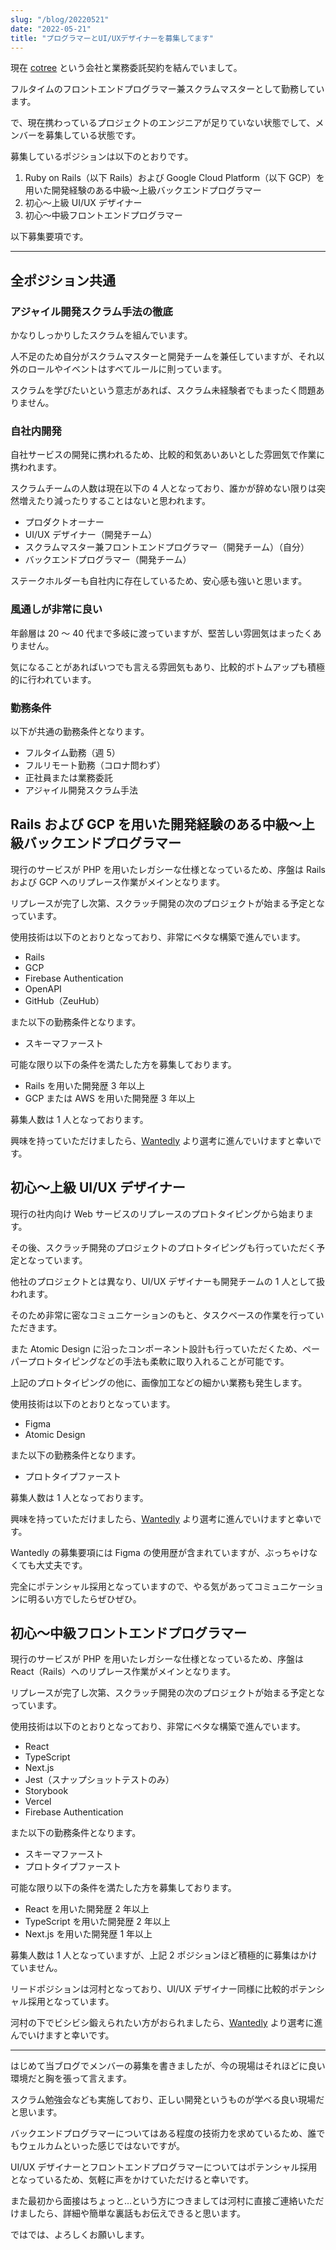 ```yaml
---
slug: "/blog/20220521"
date: "2022-05-21"
title: "プログラマーとUI/UXデザイナーを募集してます"
---
```


現在 [cotree](https://cotree.co/) という会社と業務委託契約を結んでいまして。

フルタイムのフロントエンドプログラマー兼スクラムマスターとして勤務しています。

で、現在携わっているプロジェクトのエンジニアが足りていない状態でして、メンバーを募集している状態です。

募集しているポジションは以下のとおりです。

1. Ruby on Rails（以下 Rails）および Google Cloud Platform（以下 GCP）を用いた開発経験のある中級〜上級バックエンドプログラマー
2. 初心〜上級 UI/UX デザイナー
3. 初心〜中級フロントエンドプログラマー

以下募集要項です。

---

## 全ポジション共通

### アジャイル開発スクラム手法の徹底

かなりしっかりしたスクラムを組んでいます。

人不足のため自分がスクラムマスターと開発チームを兼任していますが、それ以外のロールやイベントはすべてルールに則っています。

スクラムを学びたいという意志があれば、スクラム未経験者でもまったく問題ありません。

### 自社内開発

自社サービスの開発に携われるため、比較的和気あいあいとした雰囲気で作業に携われます。

スクラムチームの人数は現在以下の 4 人となっており、誰かが辞めない限りは突然増えたり減ったりすることはないと思われます。

- プロダクトオーナー
- UI/UX デザイナー（開発チーム）
- スクラムマスター兼フロントエンドプログラマー（開発チーム）（自分）
- バックエンドプログラマー（開発チーム）

ステークホルダーも自社内に存在しているため、安心感も強いと思います。

### 風通しが非常に良い

年齢層は 20 〜 40 代まで多岐に渡っていますが、堅苦しい雰囲気はまったくありません。

気になることがあればいつでも言える雰囲気もあり、比較的ボトムアップも積極的に行われています。

### 勤務条件

以下が共通の勤務条件となります。

- フルタイム勤務（週 5）
- フルリモート勤務（コロナ問わず）
- 正社員または業務委託
- アジャイル開発スクラム手法

## Rails および GCP を用いた開発経験のある中級〜上級バックエンドプログラマー

現行のサービスが PHP を用いたレガシーな仕様となっているため、序盤は Rails および GCP へのリプレース作業がメインとなります。

リプレースが完了し次第、スクラッチ開発の次のプロジェクトが始まる予定となっています。

使用技術は以下のとおりとなっており、非常にベタな構築で進んでいます。

- Rails
- GCP
- Firebase Authentication
- OpenAPI
- GitHub（ZeuHub）

また以下の勤務条件となります。

- スキーマファースト

可能な限り以下の条件を満たした方を募集しております。

- Rails を用いた開発歴 3 年以上
- GCP または AWS を用いた開発歴 3 年以上

募集人数は 1 人となっております。

興味を持っていただけましたら、[Wantedly](https://www.wantedly.com/projects/895390) より選考に進んでいけますと幸いです。

## 初心〜上級 UI/UX デザイナー

現行の社内向け Web サービスのリプレースのプロトタイピングから始まります。

その後、スクラッチ開発のプロジェクトのプロトタイピングも行っていただく予定となっています。

他社のプロジェクトとは異なり、UI/UX デザイナーも開発チームの 1 人として扱われます。

そのため非常に密なコミュニケーションのもと、タスクベースの作業を行っていただきます。

また Atomic Design に沿ったコンポーネント設計も行っていただくため、ペーパープロトタイピングなどの手法も柔軟に取り入れることが可能です。

上記のプロトタイピングの他に、画像加工などの細かい業務も発生します。

使用技術は以下のとおりとなっています。

- Figma
- Atomic Design

また以下の勤務条件となります。

- プロトタイプファースト

募集人数は 1 人となっております。

興味を持っていただけましたら、[Wantedly](https://www.wantedly.com/projects/895441) より選考に進んでいけますと幸いです。

Wantedly の募集要項には Figma の使用歴が含まれていますが、ぶっちゃけなくても大丈夫です。

完全にポテンシャル採用となっていますので、やる気があってコミュニケーションに明るい方でしたらぜひぜひ。

## 初心〜中級フロントエンドプログラマー

現行のサービスが PHP を用いたレガシーな仕様となっているため、序盤は React（Rails）へのリプレース作業がメインとなります。

リプレースが完了し次第、スクラッチ開発の次のプロジェクトが始まる予定となっています。

使用技術は以下のとおりとなっており、非常にベタな構築で進んでいます。

- React
- TypeScript
- Next.js
- Jest（スナップショットテストのみ）
- Storybook
- Vercel
- Firebase Authentication

また以下の勤務条件となります。

- スキーマファースト
- プロトタイプファースト

可能な限り以下の条件を満たした方を募集しております。

- React を用いた開発歴 2 年以上
- TypeScript を用いた開発歴 2 年以上
- Next.js を用いた開発歴 1 年以上

募集人数は 1 人となっていますが、上記 2 ポジションほど積極的に募集はかけていません。

リードポジションは河村となっており、UI/UX デザイナー同様に比較的ポテンシャル採用となっています。

河村の下でビシビシ鍛えられたい方がおられましたら、[Wantedly](https://www.wantedly.com/projects/556268) より選考に進んでいけますと幸いです。

---

はじめて当ブログでメンバーの募集を書きましたが、今の現場はそれほどに良い環境だと胸を張って言えます。

スクラム勉強会なども実施しており、正しい開発というものが学べる良い現場だと思います。

バックエンドプログラマーについてはある程度の技術力を求めているため、誰でもウェルカムといった感じではないですが。

UI/UX デザイナーとフロントエンドプログラマーについてはポテンシャル採用となっているため、気軽に声をかけていただけると幸いです。

また最初から面接はちょっと…という方につきましては河村に直接ご連絡いただけましたら、詳細や簡単な裏話もお伝えできると思います。

ではでは、よろしくお願いします。

